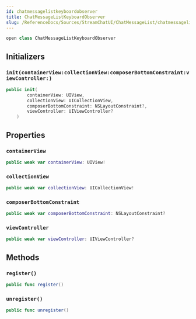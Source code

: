 ```yaml
---
id: chatmessagelistkeyboardobserver 
title: ChatMessageListKeyboardObserver
slug: /ReferenceDocs/Sources/StreamChatUI/ChatMessageList/chatmessagelistkeyboardobserver
---
```


``` swift
open class ChatMessageListKeyboardObserver 
```

## Initializers

### `init(containerView:collectionView:composerBottomConstraint:viewController:)`

``` swift
public init(
        containerView: UIView,
        collectionView: UICollectionView,
        composerBottomConstraint: NSLayoutConstraint?,
        viewController: UIViewController?
    ) 
```

## Properties

### `containerView`

``` swift
public weak var containerView: UIView!
```

### `collectionView`

``` swift
public weak var collectionView: UICollectionView!
```

### `composerBottomConstraint`

``` swift
public weak var composerBottomConstraint: NSLayoutConstraint?
```

### `viewController`

``` swift
public weak var viewController: UIViewController?
```

## Methods

### `register()`

``` swift
public func register() 
```

### `unregister()`

``` swift
public func unregister() 
```
